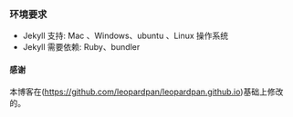 
### 环境要求

* Jekyll 支持: Mac 、Windows、ubuntu 、Linux 操作系统                     
* Jekyll 需要依赖: Ruby、bundler


#### 感谢   

本博客在(https://github.com/leopardpan/leopardpan.github.io)基础上修改的。  